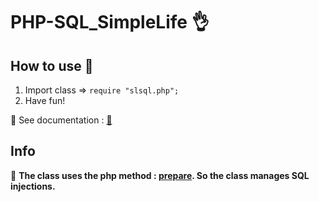 # PHP-SQL_SimpleLife 👌

## How to use 🤷
1. Import class => `require "slsql.php";`
2. Have fun!

📑 See documentation : [📔](https://gitlab.com/CrBast/php-sql_simplelife/wikis/home)
## Info

📌 
**The class uses the php method : [prepare](https://secure.php.net/manual/en/pdo.prepare.php). So the class manages SQL injections.**
